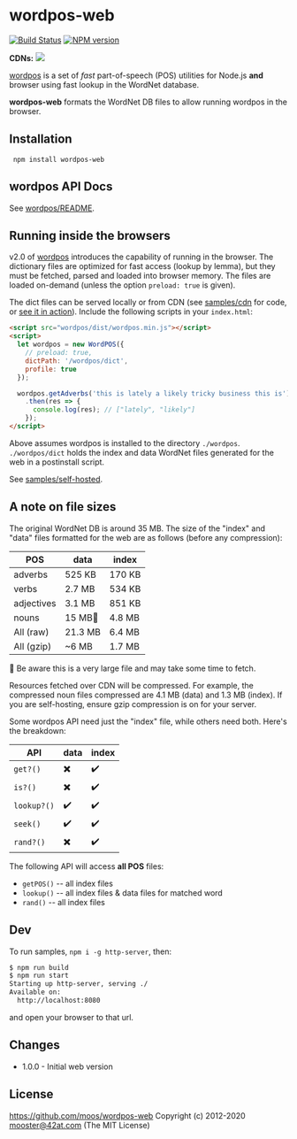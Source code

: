 wordpos-web
=======

[![Build Status](https://img.shields.io/travis/moos/wordpos-web/master.svg)](https://travis-ci.org/moos/wordpos-web)
[![NPM version](https://img.shields.io/npm/v/wordpos-web.svg)](https://www.npmjs.com/package/wordpos-web)

**CDNs:** [![](https://data.jsdelivr.com/v1/package/npm/wordpos-web/badge)](https://www.jsdelivr.com/package/npm/wordpos-web)


[wordpos](moos/wordpos) is a set of *fast* part-of-speech (POS) utilities for Node.js **and** browser using fast lookup in the WordNet database.

**wordpos-web** formats the WordNet DB files to allow running wordpos in the browser.


## Installation

     npm install wordpos-web


## wordpos API Docs
See [wordpos/README](https://github.com/moos/wordpos).

## Running inside the browsers

v2.0 of [wordpos](https://github.com/moos/wordpos) introduces the capability of running in the browser.  The dictionary files are optimized for fast access (lookup by lemma), but they must be fetched, parsed and loaded into browser memory.  The files are loaded on-demand (unless the option `preload: true` is given).

The dict files can be served locally or from CDN (see [samples/cdn](samples/cdn/) for code, or [see it in action](https://moos.github.io/wordpos/cdn)).  Include the following scripts in your `index.html`:
```html
<script src="wordpos/dist/wordpos.min.js"></script>
<script>
  let wordpos = new WordPOS({
    // preload: true,
    dictPath: '/wordpos/dict',
    profile: true
  });

  wordpos.getAdverbs('this is lately a likely tricky business this is')
    .then(res => {
      console.log(res); // ["lately", "likely"]
    });
</script>
```
Above assumes wordpos is installed to the directory `./wordpos`.  `./wordpos/dict` holds the index and data WordNet files generated for the web in a postinstall script.

See [samples/self-hosted](samples/self-hosted/).  

## A note on file sizes
The original WordNet DB is around 35 MB.  The size of the "index" and "data" files formatted for the web are as follows (before any compression):


| POS | data | index |
| --- | --- | --- |
| adverbs | 525 KB | 170 KB |
| verbs | 2.7 MB | 534 KB |
| adjectives | 3.1 MB | 851 KB |
| nouns | 15 MB🚩 | 4.8 MB |
| All (raw) | 21.3 MB | 6.4 MB |
| All (gzip) | ~6 MB | 1.7 MB |


🚩 Be aware this is a very large file and may take some time to fetch.

Resources fetched over CDN will be compressed.  For example, the compressed noun files compressed are 4.1 MB (data) and 1.3 MB (index).  If you are self-hosting, ensure gzip compression is on for your server.

Some wordpos API need just the "index" file, while others need both.  Here's the breakdown:

| API | data | index |
| --- | --- | --- |
| `get?()` | ✖️ | ✔️ |
| `is?()` | ✖️ | ✔️ |
| `lookup?()` | ✔️ | ✔️ |
| `seek()` | ✔️ | ✔️ |
| `rand?()` | ✖️ | ✔️ |

The following API will access **all POS** files:
- `getPOS()` -- all index files
- `lookup()` -- all index files & data files for matched word
- `rand()` -- all index files


## Dev
To run samples, `npm i -g http-server`, then:

```bash
$ npm run build
$ npm run start
Starting up http-server, serving ./
Available on:
  http://localhost:8080
```
and open your browser to that url.


## Changes
- 1.0.0 - Initial web version


License
-------

https://github.com/moos/wordpos-web
Copyright (c) 2012-2020 mooster@42at.com
(The MIT License)
